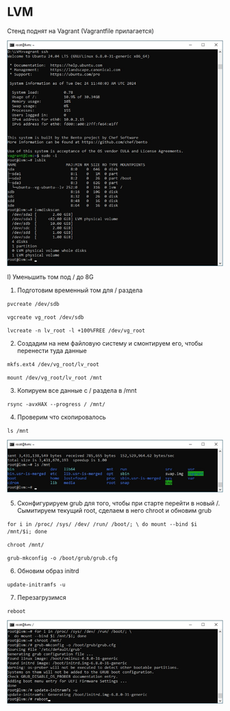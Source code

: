 # LVM

Стенд поднят на Vagrant (Vagrantfile прилагается)

![Image alt](https://github.com/NikPuskov/LVM/blob/main/lvm.jpg)

I) Уменьшить том под / до 8G

1. Подготовим временный том для / раздела

`pvcreate /dev/sdb`

`vgcreate vg_root /dev/sdb`

`lvcreate -n lv_root -l +100%FREE /dev/vg_root`

2. Создадим на нем файловую систему и смонтируем его, чтобы перенести туда данные

`mkfs.ext4 /dev/vg_root/lv_root`

`mount /dev/vg_root/lv_root /mnt`

3. Копируем все данные с / раздела в /mnt

`rsync -avxHAX --progress / /mnt/`

4. Проверим что скопировалось

`ls /mnt`

![Image alt](https://github.com/NikPuskov/LVM/blob/main/lvm1.jpg)

5. Сконфигурируем grub для того, чтобы при старте перейти в новый /. Сымитируем текущий root, сделаем в него chroot и обновим grub

`for i in /proc/ /sys/ /dev/ /run/ /boot/; \
 do mount --bind $i /mnt/$i; done`

`chroot /mnt/`

`grub-mkconfig -o /boot/grub/grub.cfg`

6. Обновим образ initrd

`update-initramfs -u`

7. Перезагрузимся

`reboot`

![Image alt](https://github.com/NikPuskov/LVM/blob/main/lvm2.jpg)


